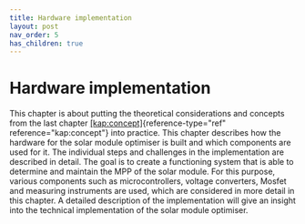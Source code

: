 ```yaml
---
title: Hardware implementation
layout: post
nav_order: 5
has_children: true
---
```


# Hardware implementation

This chapter is about putting the theoretical considerations and
concepts from the last chapter
[\[kap:concept\]](#kap:concept){reference-type="ref"
reference="kap:concept"} into practice. This chapter describes how the
hardware for the solar module optimiser is built and which components
are used for it. The individual steps and challenges in the
implementation are described in detail. The goal is to create a
functioning system that is able to determine and maintain the
MPP of the solar
module. For this purpose, various components such as microcontrollers,
voltage converters, Mosfet and measuring instruments are used,
which are considered in more detail in this chapter. A detailed
description of the implementation will give an insight into the
technical implementation of the solar module optimiser.
